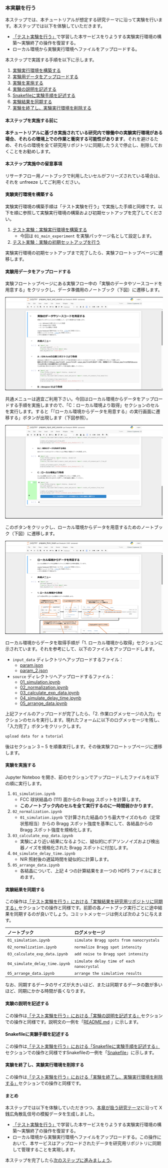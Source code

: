 ### 本実験を行う

本ステップでは、本チュートリアルが想定する研究テーマに沿って実験を行います。本ステップでは以下を体験していただきます。

* [「テスト実験を行う」](./carry_out_test_experiment.md)で学習した本サービスをりようする実験実行環境の構築～実験終了の操作を復習する。
* ローカル環境から実験実行環境へファイルをアップロードする。

本ステップで実践する手順を以下に示します。

1. [実験実行環境を構築する](#実験実行環境を構築する)
2. [実験用データをアップロードする](#実験用データをアップロードする)
3. [実験を実施する](#実験を実施する)
1. [実験の説明を記述する](#実験の説明を記述する)
1. [Snakefileに実験手順を記述する](#Snakefileに実験手順を記述する)
4. [実験結果を同期する](#実験結果を同期する)
5. [実験を終了し、実験実行環境を削除する](#実験を終了し、実験実行環境を削除する)

#### 本ステップを実施する前に

**本チュートリアルに基づき実施されている研究内で稼働中の実験実行環境がある場合、それらの環境上での作業と衝突する可能性があります**。それを避けるため、それらの環境を全て研究用リポジトリに同期したうえで停止し、削除しておくことをお勧めします。

#### 本ステップ実施中の留意事項

リサーチフロー用ノートブックで利用したいセルがフリーズされている場合は、それを unfreeze してご利用ください。

#### 実験実行環境を構築する

実験実行環境の構築手順は「テスト実験を行う」で実施した手順と同様です。以下を順に参照して実験実行環境の構築および初期セットアップを完了してください。

1. [テスト実験：実験実行環境を構築する](./carry_out_test_experiment.md#実験実行環境を構築する)
    * 今回は `01_main_experiment` を実験パッケージ名として設定します。
1. [テスト実験：実験の初期セットアップを行う](./carry_out_test_experiment.md#実験の初期セットアップを行う)

実験実行環境の初期セットアップまで完了したら、実験フロートップページに遷移します。

#### 実験用データをアップロードする

実験フロートップページにある実験フロー中の「実験のデータやソースコードを用意する」をクリックし、データ準備用のノートブック（下図）に遷移します。

![](./images/research_flow_exp_prepare_data.png)

共通メニューは適宜ご利用下さい。今回はローカル環境からデータをアップロードする手順を実施しますので、「C：ローカル環境より取得」セクションのセルを実行します。すると「『ローカル環境からデータを用意する』の実行画面に遷移する」ボタンが出現します（下図参照）。

![](./images/research_flow_exp_prepare_data_c.png)

このボタンをクリックし、ローカル環境からデータを用意するためのノートブック（下図）に遷移します。

![](./images/research_flow_exp_prepare_data_from_local.png)

ローカル環境からデータを取得手順が「1. ローカル環境から取得」セクションに示されています。それを参考にして、以下のファイルをアップロードします。

* `input_data` ディレクトリへアップロードするファイル：
    * [param.json](../../../data/02_basic/input_data/param.json)
    * [param_2.json](../../../data/02_basic/input_data/param.json)
* `source` ディレクトリへアップロードするファイル：
    * [01_simulation.ipynb](../../../data/02_basic/source/01_simulation.ipynb)
    * [02_normalization.ipynb](../../../data/02_basic/source/02_normalization.ipynb)
    * [03_calculate_exp_data.ipynb](../../../data/02_basic/source/03_calculate_exp_data.ipynb)
    * [04_simulate_delay_time.ipynb](../../../data/02_basic/source/04_simulate_delay_time.ipynb)
    * [05_arrange_data.ipynb](../../../data/02_basic/source/05_arrange_data.ipynb)

上記ファイルのアップロードが完了したら、「2. 作業ログメッセージの入力」セクションのセルを実行します。現れたフォームに以下のログメッセージを残し、「入力完了」ボタンをクリックします。

```markdown
upload data for a tutorial
```

後はセクション 3 ~ 5 を順番実行します。その後実験フロートップページに遷移します。

#### 実験を実施する

Jupyter Noteboo を開き、前のセクションでアップロードしたファイルを以下の順に実行します。

1. `01_simulation.ipynb`
    * FCC 球状結晶の (111) 面からの Bragg スポットを計算します。
    * **このノートブック内のセルを全て実行するのに一時間弱かかります**。
1. `02_normalization.ipynb`
    * `01_simulation.ipynb` で計算された結晶のうち最大サイズのもの（定常状態相当）からの Bragg スポット強度を基準にして、各結晶からの Bragg スポット強度を規格化します。
1. `03_calculate_exp_data.ipynb`
    * 実験により近い結果になるように、疑似的にポアソンノイズおよび検出器ノイズを規格化された Bragg スポットに付加します。
1. `04_simulate_delay_time.ipynb`
    * NIR 照射後の遅延時間を疑似的に計算します。
1. `05_arrange_data.ipynb`
    * 各結晶について、上記 4 つの計算結果をま一つの HDF5 ファイルにまとめます。

#### 実験結果を同期する

この操作は[「テスト実験を行う」における「実験結果を研究用リポジトリに同期する」](./carry_out_test_experiment.md#実験結果を研究用リポジトリに同期する)セクションでの操作と同様です。前節の各ノートブック実行ごとに途中結果を同期するのが良いでしょう。コミットメッセージは例えば次のように与えます。

|ノートブック|ログメッセージ|
|:---|:---|
| `01_simulation.ipynb` | `simulate Bragg spots from nanocrystals` |
| `02_normalization.ipynb` | `normalize Bragg spot intensity` |
| `03_calculate_exp_data.ipynb` | `add noise to Bragg spot intensity` |
| `04_simulate_delay_time.ipynb` | `simulate delay time of each nanocrystal` |
| `05_arrange_data.ipynb` | `arrange the simulative results` |

なお、同期するデータのサイズが大きいほど、または同期するデータの数が多いほど、同期にかかる時間が長くなります。

#### 実験の説明を記述する

この操作は[「テスト実験を行う」における「実験の説明を記述する」](./carry_out_test_experiment.md#実験の説明を記述する)セクションでの操作と同様です。説明文の一例を「[README.md](../../../data/02_basic/docs/README.md) 」に示します。

#### Snakefileに実験手順を記述する

この操作は[「テスト実験を行う」における「Snakefileに実験手順を記述する」](./carry_out_test_experiment.md#実験結果を研究用リポジトリに同期する)セクションでの操作と同様ですSnakefileの一例を「[Snakefile](../../../data/02_basic/docs/Snakefile)」に示します。

#### 実験を終了し、実験実行環境を削除する

この操作は[「テスト実験を行う」における「実験を終了し、実験実行環境を削除する」](./carry_out_test_experiment.md#実験を終了し、実験実行環境を削除する)セクションでの操作と同様です。

#### まとめ

本ステップでは以下を体験していただきつつ、[本章が扱う研究テーマ](./top.md#本章が扱う研究テーマ)に沿って X 銭広角散乱信号の模擬データを生成しました。

* [「テスト実験を行う」](./carry_out_test_experiment.md)で学習した本サービスをりようする実験実行環境の構築～実験終了の操作を復習する。
* ローカル環境から実験実行環境へファイルをアップロードする。この操作において、本サービスはアップロードされたデータを研究用リポジトリに同期して管理することを実現します。

本ステップを完了したら[次のステップに進みましょう](./validate_metadata.md)。
